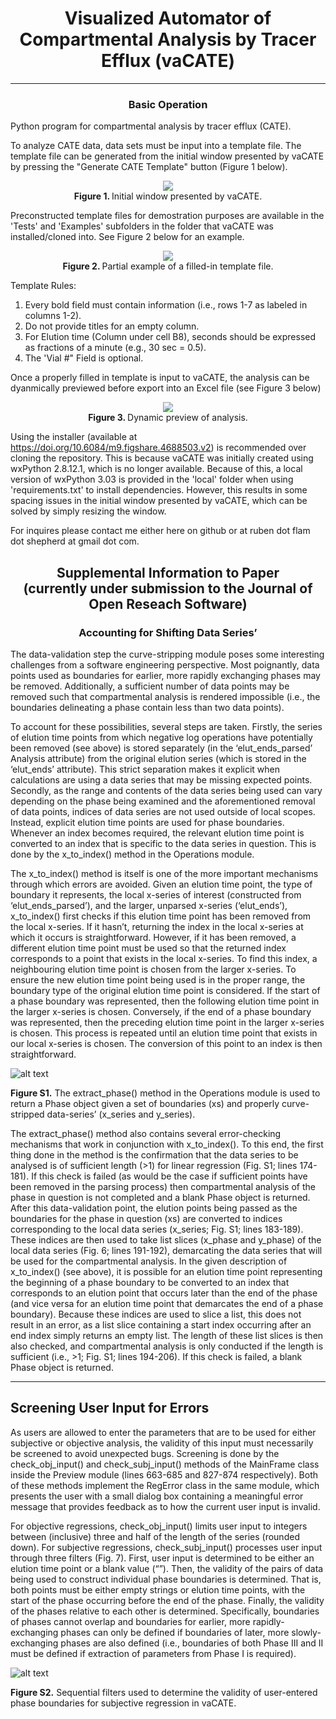 <h1 align='center'>Visualized Automator of<br> Compartmental Analysis by Tracer Efflux (vaCATE)</h1>

___


<h3 align='center'>Basic Operation</h2

Python program for compartmental analysis by tracer efflux (CATE).

To analyze CATE data, data sets must be input into a template file. The template file can be generated from the initial window presented by vaCATE by pressing the "Generate CATE Template" button (Figure 1 below).

<p align="center">
<img src="https://github.com/rubenflamshepherd/vaCATE/blob/master/Images/Figure%201.png">
<br><b>Figure 1. </b>Initial window presented by vaCATE.<br>
</p>

Preconstructed template files for demostration purposes are available in the 'Tests' and 'Examples' subfolders in the folder that vaCATE was installed/cloned into. See Figure 2 below for an example.

<p align="center">
<img src="https://github.com/rubenflamshepherd/vaCATE/blob/master/Images/Figure%202.png">
<br><b>Figure 2. </b>Partial example of a filled-in template file.<br>
</p>

Template Rules:
1) Every bold field must contain information (i.e., rows 1-7 as labeled in columns 1-2).
3) Do not provide titles for an empty column.
4) For Elution time (Column under cell B8), seconds should be expressed as fractions of a minute (e.g., 30 sec = 0.5).
5) The 'Vial #" Field is optional.

Once a properly filled in template is input to vaCATE, the analysis can be dyanmically previewed before export into an Excel file (see Figure 3 below)

<p align="center">
<img src="https://github.com/rubenflamshepherd/vaCATE/blob/master/Images/Figure%204.png">
<br><b>Figure 3. </b>Dynamic preview of analysis.<br>
</p>

Using the installer (available at https://doi.org/10.6084/m9.figshare.4688503.v2) is recommended over cloning the repository. This is because vaCATE was initially created using wxPython 2.8.12.1, which is no longer available. Because of this, a local version of wxPython 3.03 is provided in the 'local' folder when using 'requirements.txt' to install dependencies. However, this results in some spacing issues in the initial window presented by vaCATE, which can be solved by simply resizing the window.

For inquires please contact me either here on github or at ruben dot flam dot shepherd at gmail dot com.

<h2 align='center'>Supplemental Information to Paper<br>(currently under submission to the Journal of Open Reseach Software)</h2>

<h3 align='center'>Accounting for Shifting Data Series’</h3>

The data-validation step the curve-stripping module poses some interesting challenges from a software engineering perspective. Most poignantly, data points used as boundaries for earlier, more rapidly exchanging phases may be removed. Additionally, a sufficient number of data points may be removed such that compartmental analysis is rendered impossible (i.e., the boundaries delineating a phase contain less than two data points).

To account for these possibilities, several steps are taken. Firstly, the series of elution time points from which negative log operations have potentially been removed (see above) is stored separately (in the ‘elut_ends_parsed’ Analysis attribute) from the original elution series (which is stored in the ‘elut_ends’ attribute). This strict separation makes it explicit when calculations are using a data series that may be missing expected points. Secondly, as the range and contents of the data series being used can vary depending on the phase being examined and the aforementioned removal of data points, indices of data series are not used outside of local scopes. Instead, explicit elution time points are used for phase boundaries. Whenever an index becomes required, the relevant elution time point is converted to an index that is specific to the data series in question. This is done by the x_to_index() method in the Operations module.

The x_to_index() method is itself is one of the more important mechanisms through which errors are avoided. Given an elution time point, the type of boundary it represents, the local x-series of interest (constructed from ‘elut_ends_parsed’), and the larger, unparsed x-series (‘elut_ends’), x_to_index() first checks if this elution time point has been removed from the local x-series. If it hasn’t, returning the index in the local x-series at which it occurs is straightforward. However, if it has been removed, a different elution time point must be used so that the returned index corresponds to a point that exists in the local x-series. To find this index, a neighbouring elution time point is chosen from the larger x-series. To ensure the new elution time point being used is in the proper range, the boundary type of the original elution time point is considered. If the start of a phase boundary was represented, then the following elution time point in the larger x-series is chosen. Conversely, if the end of a phase boundary was represented, then the preceding elution time point in the larger x-series is chosen. This process is repeated until an elution time point that exists in our local x-series is chosen. The conversion of this point to an index is then straightforward.

![alt text](https://github.com/rubenflamshepherd/vaCATE/blob/master/Images/Figure%20S1.png "Figure S1")

__Figure S1.__  The extract_phase() method in the Operations module is used to return a Phase object given a set of boundaries (xs) and properly curve-stripped data-series’ (x_series and y_series).

The extract_phase() method also contains several error-checking mechanisms that work in conjunction with x_to_index(). To this end, the first thing done in the method is the confirmation that the data series to be analysed is of sufficient length (>1) for linear regression (Fig. S1; lines 174-181). If this check is failed (as would be the case if sufficient points have been removed in the parsing process) then compartmental analysis of the phase in question is not completed and a blank Phase object is returned. After this data-validation point, the elution points being passed as the boundaries for the phase in question (xs) are converted to indices corresponding to the local data series (x_series; Fig. S1; lines 183-189). These indices are then used to take list slices (x_phase and y_phase) of the local data series (Fig. 6; lines 191-192), demarcating the data series that will be used for the compartmental analysis. In the given description of x_to_index() (see above), it is possible for an elution time point representing the beginning of a phase boundary to be converted to an index that corresponds to an elution point that occurs later than the end of the phase (and vice versa for an elution time point that demarcates the end of a phase boundary). Because these indices are used to slice a list, this does not result in an error, as a list slice containing a start index occurring after an end index simply returns an empty list. The length of these list slices is then also checked, and compartmental analysis is only conducted if the length is sufficient (i.e., >1; Fig. S1; lines 194-206). If this check is failed, a blank Phase object is returned.

___
## Screening User Input for Errors

As users are allowed to enter the parameters that are to be used for either subjective or objective analysis, the validity of this input must necessarily be screened to avoid unexpected bugs.  Screening is done by the check_obj_input() and check_subj_input() methods of the MainFrame class inside the Preview module (lines 663-685 and 827-874 respectively). Both of these methods implement the RegError class in the same module, which presents the user with a small dialog box containing a meaningful error message that provides feedback as to how the current user input is invalid.

For objective regressions, check_obj_input() limits user input to integers between (inclusive) three and half of the length of the series (rounded down). For subjective regressions, check_subj_input() processes user input through three filters (Fig. 7). First, user input is determined to be either an elution time point or a blank value (“”). Then, the validity of the pairs of data being used to construct individual phase boundaries is determined. That is, both points must be either empty strings or elution time points, with the start of the phase occurring before the end of the phase. Finally, the validity of the phases relative to each other is determined. Specifically, boundaries of phases cannot overlap and boundaries for earlier, more rapidly-exchanging phases can only be defined if boundaries of later, more slowly-exchanging phases are also defined (i.e., boundaries of both Phase III and II must be defined if extraction of parameters from Phase I is required). 

![alt text](https://github.com/rubenflamshepherd/vaCATE/blob/master/Images/Figure%20S2.png "Figure S2")

__Figure S2.__  Sequential filters used to determine the validity of user-entered phase boundaries 
for subjective regression in vaCATE.


